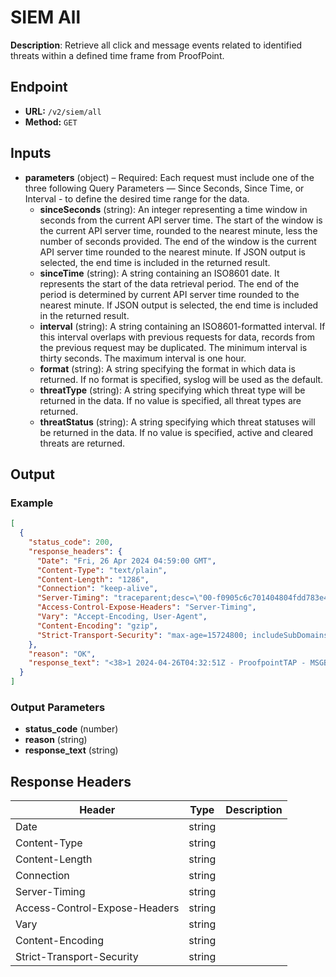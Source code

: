 # SIEM All

**Description**: Retrieve all click and message events related to identified threats within a defined time frame from ProofPoint.

## Endpoint

- **URL:** `/v2/siem/all`
- **Method:** `GET`
## Inputs

- **parameters** (object) – Required: Each request must include one of the three following Query Parameters — Since Seconds, Since Time, or Interval - to define the desired time range for the data.
  - **sinceSeconds** (string): An integer representing a time window in seconds from the current API server time. The start of the window is the current API server time, rounded to the nearest minute, less the number of seconds provided. The end of the window is the current API server time rounded to the nearest minute. If JSON output is selected, the end time is included in the returned result.
  - **sinceTime** (string): A string containing an ISO8601 date. It represents the start of the data retrieval period. The end of the period is determined by current API server time rounded to the nearest minute. If JSON output is selected, the end time is included in the returned result.
  - **interval** (string): A string containing an ISO8601-formatted interval. If this interval overlaps with previous requests for data, records from the previous request may be duplicated. The minimum interval is thirty seconds. The maximum interval is one hour.
  - **format** (string): A string specifying the format in which data is returned. If no format is specified, syslog will be used as the default.
  - **threatType** (string): A string specifying which threat type will be returned in the data. If no value is specified, all threat types are returned.
  - **threatStatus** (string): A string specifying which threat statuses will be returned in the data. If no value is specified, active and cleared threats are returned.
## Output

### Example

```json
[
  {
    "status_code": 200,
    "response_headers": {
      "Date": "Fri, 26 Apr 2024 04:59:00 GMT",
      "Content-Type": "text/plain",
      "Content-Length": "1286",
      "Connection": "keep-alive",
      "Server-Timing": "traceparent;desc=\"00-f0905c6c701404804fdd783e49829bd3-504a48747fd43b4f-01\"",
      "Access-Control-Expose-Headers": "Server-Timing",
      "Vary": "Accept-Encoding, User-Agent",
      "Content-Encoding": "gzip",
      "Strict-Transport-Security": "max-age=15724800; includeSubDomains"
    },
    "reason": "OK",
    "response_text": "<38>1 2024-04-26T04:32:51Z - ProofpointTAP - MSGBLK [tapmsg@21139 messageTime=\"2024-04-26T04:32:51Z\" messageID=\"<8432089.84320@35510.com>\" recipient=\"bcard@vogon.science\" sender=\"jenny@gsd.com\" senderIP=\"208.86.203.10\" phishScore=\"0\" spamScore=\"100\" QID=\"3xqy7dgckq-1\" GUID=\"ifEhDXZDsi_ji0f5Vksic8uA2vVGCYcU\" threatsInfoMap=\"[{\\\"threatID\\\":\\\"41e187191625d749b89a11bc04fc0b2a3b9bd638035d05b39365c47ab36d1898\\\",\\\"threatStatus\\\":\\\"active\\\",\\\"classification\\\":\\\"malware\\\",\\\"threatUrl\\\":\\\"https://threatinsight.proofpoint.com/e65934ff-e650-9cbe-56b5-e9cf2cc5ac2e/threat/email/41e187191625d749b89a11bc04fc0b2a3b9bd638035d05b39365c47ab36d1898\\\",\\\"threatTime\\\":\\\"2024-04-26T04:25:31.000Z\\\",\\\"threat\\\":\\\"41e187191625d749b89a11bc04fc0b2a3b9bd638035d05b39365c47ab36d1898\\\",\\\"campaignID\\\":null,\\\"threatType\\\":\\\"attachment\\\"},{\\\"threatID\\\":\\\"d212718eb644c7803f73dc13b55536e84263a3f959219bd067dc4092a2095b15\\\",\\\"threatStatus\\\":\\\"active\\\",\\\"classification\\\":\\\"malware\\\",\\\"threatUrl\\\":\\\"https://threatinsight.proofpoint.com/e65934ff-e650-9cbe-56b5-e9cf2cc5ac2e/threat/email/d212718eb644c7803f73dc13b55536e84263a3f959219bd067dc4092a2095b15\\\",\\\"threatTime\\\":\\\"2024-04-26T04:16:32.000Z\\\",\\\"threat\\\":\\\"d212718eb644c7803f73dc13b55536e84263a3f959219bd067dc4092a2095b15\\\",\\\"campaignID\\\":null,\\\"threatType\\\":\\\"attachment\\\"}\\]\" malwareScore=\"100\" impostorScore=\"0.0\" cluster=\"proofpointdemo_cloudadminuidemo_hosted\" subject=\"Your Document\" quarantineFolder=\"Attachment Defense\" quarantineRule=\"threat\" policyRoutes=\"default_inbound\" modulesRun=\"av,spf,sandbox,spam,dmarc,urldefense,pdr\" messageSize=\"142082\" headerFrom=\"Jenny Green <Jenny@gsd.com>\" headerReplyTo=\"null\" fromAddress=\"jenny@gsd.com\" toAddresses=\"bcard@vogon.science\" ccAddresses=\"null\" replyToAddress=\"null\" xmailer=\"null\" completelyRewritten=\"false\" messageParts=\"[{\\\"disposition\\\":\\\"attached\\\",\\\"sha256\\\":\\\"41e187191625d749b89a11bc04fc0b2a3b9bd638035d05b39365c47ab36d1898\\\",\\\"md5\\\":\\\"6fd558cf3add096970e15d1e62ca1957\\\",\\\"filename\\\":\\\"document.doc.scr\\\",\\\"sandboxStatus\\\":\\\"THREAT\\\",\\\"oContentType\\\":\\\"application/octet-stream\\\",\\\"contentType\\\":\\\"application/octet-stream\\\"},{\\\"disposition\\\":\\\"inline\\\",\\\"sha256\\\":\\\"23929d744e8c9c9612eafe332be4abd38a5946a8f7d372545685a9e30070dff4\\\",\\\"md5\\\":\\\"5f08cb91482af70246874e8e43e66821\\\",\\\"filename\\\":\\\"text.txt\\\",\\\"sandboxStatus\\\":\\\"NOT_SUPPORTED\\\",\\\"oContentType\\\":\\\"text/plain\\\",\\\"contentType\\\":\\\"text/plain\\\"},{\\\"disposition\\\":\\\"attached\\\",\\\"sha256\\\":\\\"d212718eb644c7803f73dc13b55536e84263a3f959219bd067dc4092a2095b15\\\",\\\"md5\\\":\\\"6dfd06fe70cb840c97edb292ac4272ca\\\",\\\"filename\\\":\\\"document.zip\\\",\\\"sandboxStatus\\\":\\\"THREAT\\\",\\\"oContentType\\\":\\\"application/zip\\\",\\\"contentType\\\":\\\"application/zip\\\"}\\]\"]\n<38>1 2024-04-26T04:33:27Z - ProofpointTAP - MSGBLK [tapmsg@21139 messageTime=\"2024-04-26T04:33:27Z\" messageID=\"<6126050.61260@60895.com>\" recipient=\"ahaynie@vogon.science\" sender=\"jenny@gsd.com\" senderIP=\"208.86.203.10\" phishScore=\"0\" spamScore=\"100\" QID=\"3xqy7dgckv-1\" GUID=\"xiKKTh8uZYXY0rQwOb5EbO5a7zws2skf\" threatsInfoMap=\"[{\\\"threatID\\\":\\\"41e187191625d749b89a11bc04fc0b2a3b9bd638035d05b39365c47ab36d1898\\\",\\\"threatStatus\\\":\\\"active\\\",\\\"classification\\\":\\\"malware\\\",\\\"threatUrl\\\":\\\"https://threatinsight.proofpoint.com/e65934ff-e650-9cbe-56b5-e9cf2cc5ac2e/threat/email/41e187191625d749b89a11bc04fc0b2a3b9bd638035d05b39365c47ab36d1898\\\",\\\"threatTime\\\":\\\"2024-04-26T04:25:31.000Z\\\",\\\"threat\\\":\\\"41e187191625d749b89a11bc04fc0b2a3b9bd638035d05b39365c47ab36d1898\\\",\\\"campaignID\\\":null,\\\"threatType\\\":\\\"attachment\\\"},{\\\"threatID\\\":\\\"d212718eb644c7803f73dc13b55536e84263a3f959219bd067dc4092a2095b15\\\",\\\"threatStatus\\\":\\\"active\\\",\\\"classification\\\":\\\"malware\\\",\\\"threatUrl\\\":\\\"https://threatinsight.proofpoint.com/e65934ff-e650-9cbe-56b5-e9cf2cc5ac2e/threat/email/d212718eb644c7803f73dc13b55536e84263a3f959219bd067dc4092a2095b15\\\",\\\"threatTime\\\":\\\"2024-04-26T04:16:32.000Z\\\",\\\"threat\\\":\\\"d212718eb644c7803f73dc13b55536e84263a3f959219bd067dc4092a2095b15\\\",\\\"campaignID\\\":null,\\\"threatType\\\":\\\"attachment\\\"}\\]\" malwareScore=\"100\" impostorScore=\"0.0\" cluster=\"proofpointdemo_cloudadminuidemo_hosted\" subject=\"Your Document\" quarantineFolder=\"Attachment Defense\" quarantineRule=\"threat\" policyRoutes=\"default_inbound\" modulesRun=\"av,spf,sandbox,spam,dmarc,urldefense,pdr\" messageSize=\"142084\" headerFrom=\"Jenny Green <Jenny@gsd.com>\" headerReplyTo=\"null\" fromAddress=\"jenny@gsd.com\" toAddresses=\"ahaynie@vogon.science\" ccAddresses=\"null\" replyToAddress=\"null\" xmailer=\"null\" completelyRewritten=\"false\" messageParts=\"[{\\\"disposition\\\":\\\"attached\\\",\\\"sha256\\\":\\\"41e187191625d749b89a11bc04fc0b2a3b9bd638035d05b39365c47ab36d1898\\\",\\\"md5\\\":\\\"6fd558cf3add096970e15d1e62ca1957\\\",\\\"filename\\\":\\\"document.doc.scr\\\",\\\"sandboxStatus\\\":\\\"THREAT\\\",\\\"oContentType\\\":\\\"application/octet-stream\\\",\\\"contentType\\\":\\\"application/octet-stream\\\"},{\\\"disposition\\\":\\\"inline\\\",\\\"sha256\\\":\\\"23929d744e8c9c9612eafe332be4abd38a5946a8f7d372545685a9e30070dff4\\\",\\\"md5\\\":\\\"5f08cb91482af70246874e8e43e66821\\\",\\\"filename\\\":\\\"text.txt\\\",\\\"sandboxStatus\\\":\\\"NOT_SUPPORTED\\\",\\\"oContentType\\\":\\\"text/plain\\\",\\\"contentType\\\":\\\"text/plain\\\"},{\\\"disposition\\\":\\\"attached\\\",\\\"sha256\\\":\\\"d212718eb644c7803f73dc13b55536e84263a3f959219bd067dc4092a2095b15\\\",\\\"md5\\\":\\\"6dfd06fe70cb840c97edb292ac4272ca\\\",\\\"filename\\\":\\\"document.zip\\\",\\\"sandboxStatus\\\":\\\"THREAT\\\",\\\"oContentType\\\":\\\"application/zip\\\",\\\"contentType\\\":\\\"application/zip\\\"}\\]\"]\n<38>1 2024-04-26T04:34:24Z - ProofpointTAP - MSGBLK [tapmsg@21139 messageTime=\"2024-04-26T04:34:24Z\" messageID=\"<2547182.25471@11741.com>\" recipient=\"lrogers@vogon.science\" sender=\"jenny@gsd.com\" senderIP=\"208.86.203.10\" phishScore=\"0\" spamScore=\"100\" QID=\"3xqy7dgcmu-1\" GUID=\"nLbF1JJDaMkAfo9oQXEnDKMBL-F6HI4o\" threatsInfoMap=\"[{\\\"threatID\\\":\\\"41e187191625d749b89a11bc04fc0b2a3b9bd638035d05b39365c47ab36d1898\\\",\\\"threatStatus\\\":\\\"active\\\",\\\"classification\\\":\\\"malware\\\",\\\"threatUrl\\\":\\\"https://threatinsight.proofpoint.com/e65934ff-e650-9cbe-56b5-e9cf2cc5ac2e/threat/email/41e187191625d749b89a11bc04fc0b2a3b9bd638035d05b39365c47ab36d1898\\\",\\\"threatTime\\\":\\\"2024-04-26T04:25:31.000Z\\\",\\\"threat\\\":\\\"41e187191625d749b89a11bc04fc0b2a3b9bd638035d05b39365c47ab36d1898\\\",\\\"campaignID\\\":null,\\\"threatType\\\":\\\"attachment\\\"},{\\\"threatID\\\":\\\"d212718eb644c7803f73dc13b55536e84263a3f959219bd067dc4092a2095b15\\\",\\\"threatStatus\\\":\\\"active\\\",\\\"classification\\\":\\\"malware\\\",\\\"threatUrl\\\":\\\"https://threatinsight.proofpoint.com/e65934ff-e650-9cbe-56b5-e9cf2cc5ac2e/threat/email/d212718eb644c7803f73dc13b55536e84263a3f959219bd067dc4092a2095b15\\\",\\\"threatTime\\\":\\\"2024-04-26T04:16:32.000Z\\\",\\\"threat\\\":\\\"d212718eb644c7803f73dc13b55536e84263a3f959219bd067dc4092a2095b15\\\",\\\"campaignID\\\":null,\\\"threatType\\\":\\\"attachment\\\"}\\]\" malwareScore=\"100\" impostorScore=\"0.0\" cluster=\"proofpointdemo_cloudadminuidemo_hosted\" subject=\"Your Document\" quarantineFolder=\"Attachment Defense\" quarantineRule=\"threat\" policyRoutes=\"default_inbound\" modulesRun=\"av,spf,sandbox,spam,dmarc,urldefense,pdr\" messageSize=\"142097\" headerFrom=\"Jenny Green <Jenny@gsd.com>\" headerReplyTo=\"null\" fromAddress=\"jenny@gsd.com\" toAddresses=\"lrogers@vogon.science\" ccAddresses=\"null\" replyToAddress=\"null\" xmailer=\"null\" completelyRewritten=\"false\" messageParts=\"[{\\\"disposition\\\":\\\"attached\\\",\\\"sha256\\\":\\\"41e187191625d749b89a11bc04fc0b2a3b9bd638035d05b39365c47ab36d1898\\\",\\\"md5\\\":\\\"6fd558cf3add096970e15d1e62ca1957\\\",\\\"filename\\\":\\\"document.doc.scr\\\",\\\"sandboxStatus\\\":\\\"THREAT\\\",\\\"oContentType\\\":\\\"application/octet-stream\\\",\\\"contentType\\\":\\\"application/octet-stream\\\"},{\\\"disposition\\\":\\\"inline\\\",\\\"sha256\\\":\\\"23929d744e8c9c9612eafe332be4abd38a5946a8f7d372545685a9e30070dff4\\\",\\\"md5\\\":\\\"5f08cb91482af70246874e8e43e66821\\\",\\\"filename\\\":\\\"text.txt\\\",\\\"sandboxStatus\\\":\\\"NOT_SUPPORTED\\\",\\\"oContentType\\\":\\\"text/plain\\\",\\\"contentType\\\":\\\"text/plain\\\"},{\\\"disposition\\\":\\\"attached\\\",\\\"sha256\\\":\\\"d212718eb644c7803f73dc13b55536e84263a3f959219bd067dc4092a2095b15\\\",\\\"md5\\\":\\\"6dfd06fe70cb840c97edb292ac4272ca\\\",\\\"filename\\\":\\\"document.zip\\\",\\\"sandboxStatus\\\":\\\"THREAT\\\",\\\"oContentType\\\":\\\"application/zip\\\",\\\"contentType\\\":\\\"application/zip\\\"}\\]\"]\n"
  }
]
```
### Output Parameters

- **status_code** (number)
- **reason** (string)
- **response_text** (string)
## Response Headers

| Header | Type | Description |
|--------|------|-------------|
| Date | string |  |
| Content-Type | string |  |
| Content-Length | string |  |
| Connection | string |  |
| Server-Timing | string |  |
| Access-Control-Expose-Headers | string |  |
| Vary | string |  |
| Content-Encoding | string |  |
| Strict-Transport-Security | string |  |